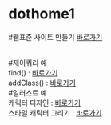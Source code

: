 # dothome1

#웹표준 사이트 만들기
<a href="https://park-sanghyun.github.io/dothome1/webstandard/index.html">바로가기</a>


<br>
#제이쿼리 예
<br>
find() : <a href="https://park-sanghyun.github.io/dothome1/jquery/jquery04_find2.html">바로가기</a>
<br>
addClass() : <a href="https://park-sanghyun.github.io/dothome1/jquery/jquery06_addClass2.html">바로가기</a>



<br>
#일러스트 예
<br>
캐릭터 디자인 : <a href="https://park-sanghyun.github.io/dothome1/illustrator/index.html">바로가기</a>
<br>
스타일 캐릭터 그리기 : <a href="https://park-sanghyun.github.io/dothome1/illustrator/index.html">바로가기</a>
